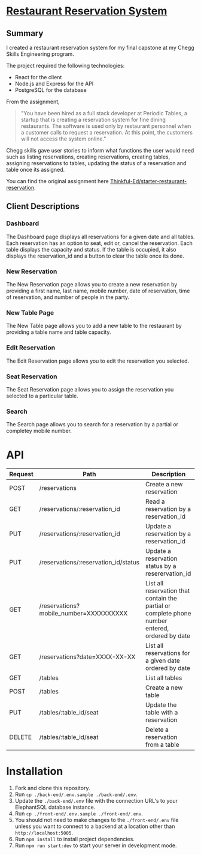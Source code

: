 # [Restaurant Reservation System](https://restaurantreservationsystem-frontend.onrender.com)

## Summary

I created a restaurant reservation system for my final capstone at my Chegg Skills Engineering program.

The project required the following technologies:

- React for the client
- Node.js and Express for the API
- PostgreSQL for the database

From the assignment,

> "You have been hired as a full stack developer at Periodic Tables, a startup that is creating a reservation system for fine dining restaurants.
> The software is used only by restaurant personnel when a customer calls to request a reservation.
> At this point, the customers will not access the system online."

Chegg skills gave user stories to inform what functions the user would need such as listing reservations, creating reservations, creating tables, assigning reservations to tables, updating the status of a reservation and table once its assigned.

You can find the original assignment here [Thinkful-Ed/starter-restaurant-reservation](https://github.com/Thinkful-Ed/starter-restaurant-reservation).

## Client Descriptions

### Dashboard

The Dashboard page displays all reservations for a given date and all tables. Each reservation has an option to seat, edit or, cancel the reservation. Each table displays the capacity and status. If the table is occupied, it also displays the reservation_id and a button to clear the table once its done.

### New Reservation

The New Reservation page allows you to create a new reservation by providing a first name, last name, mobile number, date of reservation, time of reservation, and number of people in the party.

### New Table Page

The New Table page allows you to add a new table to the restaurant by providing a table name and table capacity.

### Edit Reservation

The Edit Reservation page allows you to edit the reservation you selected.

### Seat Reservation

The Seat Reservation page allows you to assign the reservation you selected to a particular table.

### Search

The Search page allows you to search for a reservation by a partial or completey mobile number.

# API

| Request | Path                                   | Description                                                                                     |
| ------- | -------------------------------------- | ----------------------------------------------------------------------------------------------- |
| POST    | /reservations                          | Create a new reservation                                                                        |
| GET     | /reservations/:reservation_id          | Read a reservation by a reservation_id                                                          |
| PUT     | /reservations/:reservation_id          | Update a reservation by a reservation_id                                                        |
| PUT     | /reservations/:reservation_id/status   | Update a reservation status by a reserervation_id                                               |
| GET     | /reservations?mobile_number=XXXXXXXXXX | List all reservation that contain the partial or complete phone number entered, ordered by date |
| GET     | /reservations?date=XXXX-XX-XX          | List all reservations for a given date ordered by date                                          |
| GET     | /tables                                | List all tables                                                                                 |
| POST    | /tables                                | Create a new table                                                                              |
| PUT     | /tables/:table_id/seat                 | Update the table with a reservation                                                             |
| DELETE  | /tables/:table_id/seat                 | Delete a reservation from a table                                                               |

# Installation

1. Fork and clone this repository.
1. Run `cp ./back-end/.env.sample ./back-end/.env`.
1. Update the `./back-end/.env` file with the connection URL's to your ElephantSQL database instance.
1. Run `cp ./front-end/.env.sample ./front-end/.env`.
1. You should not need to make changes to the `./front-end/.env` file unless you want to connect to a backend at a location other than `http://localhost:5005`.
1. Run `npm install` to install project dependencies.
1. Run `npm run start:dev` to start your server in development mode.
